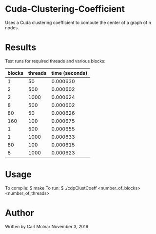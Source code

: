 # Cuda-Clustering-Coefficient
Uses a Cuda clustering coefficient to compute the center of a graph of n nodes.

# Results
Test runs for required threads and various blocks:

| blocks |threads | time (seconds) | 
|--------|--------|----------------|
| 1 | 50 | 0.000630 | 
|2		|500		|0.000602	| 
|2		|1000		|0.000624	| 
|8		|500		|0.000602	| 
|80		|50		|0.000626	| 
|160		|100		|0.000675	| 
|1		|500		|0.000655	| 
|1		|1000		|0.000633	| 
|80		|100		|0.000615	| 
|8		|1000		|0.000623	| 

# Usage
To compile: 	$ make
To run: 	$ ./cdpClustCoeff <number_of_blocks> <number_of_threads>

# Author
Written by Carl Molnar
November 3, 2016
